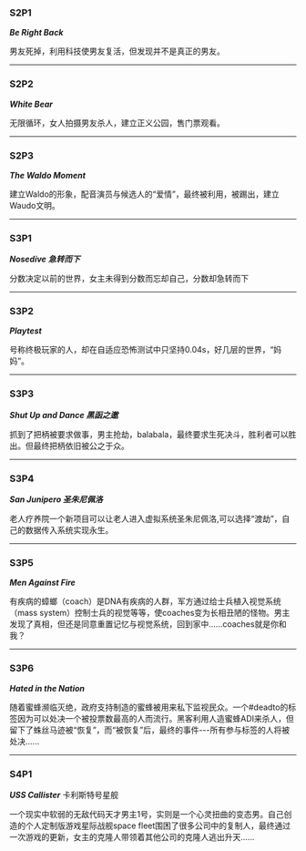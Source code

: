 ### S2P1
***Be Right Back***

男友死掉，利用科技使男友复活，但发现并不是真正的男友。

---


### S2P2
***White Bear***

无限循环，女人拍摄男友杀人，建立正义公园，售门票观看。

---

### S2P3
***The Waldo Moment***

建立Waldo的形象，配音演员与候选人的“爱情”，最终被利用，被踢出，建立Waudo文明。

---

### S3P1
***Nosedive 急转而下***

分数决定以前的世界，女主未得到分数而忘却自己，分数却急转而下

---

### S3P2
***Playtest***

号称终极玩家的人，却在自适应恐怖测试中只坚持0.04s，好几层的世界，“妈妈”。

---

###  S3P3
***Shut Up and Dance 黑函之邀***

抓到了把柄被要求做事，男主抢劫，balabala，最终要求生死决斗，胜利者可以胜出。但最终把柄依旧被公之于众。

---

### S3P4
***San Junipero 圣朱尼佩洛***

老人疗养院一个新项目可以让老人进入虚拟系统圣朱尼佩洛,可以选择“渡劫”，自己的数据传入系统实现永生。

---

### S3P5
***Men Against Fire***

有疾病的蟑螂（coach）是DNA有疾病的人群，军方通过给士兵植入视觉系统（mass system）控制士兵的视觉等等，使coaches变为长相丑陋的怪物。男主发现了真相，但还是同意重置记忆与视觉系统，回到家中......coaches就是你和我？

---

### S3P6
***Hated in the Nation***

随着蜜蜂濒临灭绝，政府支持制造的蜜蜂被用来私下监视民众。一个#deadto的标签因为可以处决一个被投票数最高的人而流行。黑客利用人造蜜蜂ADI来杀人，但留下了蛛丝马迹被“恢复”，而“被恢复”后，最终的事件---所有参与标签的人将被处决......

---

### S4P1
***USS Callister*** 卡利斯特号星舰

一个现实中软弱的无敌代码天才男主1号，实则是一个心灵扭曲的变态男。自己创造的个人定制版游戏星际战舰space fleet围困了很多公司中的复制人，最终通过一次游戏的更新，女主的克隆人带领着其他公司的克隆人逃出升天......






